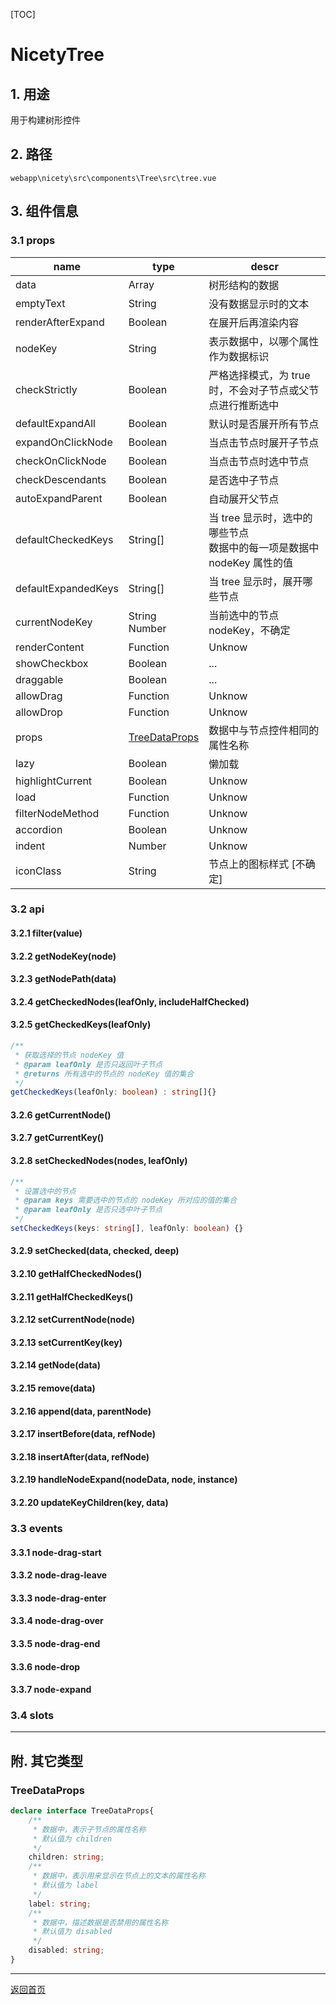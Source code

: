 [TOC]

# NicetyTree

## 1. 用途

用于构建树形控件

## 2. 路径

```
webapp\nicety\src\components\Tree\src\tree.vue
```

## 3. 组件信息

### 3.1 props

| name | type | descr |
|------|------|-------|
| data | Array | 树形结构的数据 |
| emptyText | String | 没有数据显示时的文本 |
| renderAfterExpand | Boolean | 在展开后再渲染内容 |
| nodeKey | String | 表示数据中，以哪个属性作为数据标识 |
| checkStrictly | Boolean | 严格选择模式，为 true 时，不会对子节点或父节点进行推断选中 |
| defaultExpandAll | Boolean | 默认时是否展开所有节点 |
| expandOnClickNode | Boolean | 当点击节点时展开子节点 |
| checkOnClickNode | Boolean | 当点击节点时选中节点 |
| checkDescendants | Boolean | 是否选中子节点 |
| autoExpandParent | Boolean | 自动展开父节点 |
| defaultCheckedKeys | String[] | 当 tree 显示时，选中的哪些节点<br/>数据中的每一项是数据中 nodeKey 属性的值 |
| defaultExpandedKeys | String[] | 当 tree 显示时，展开哪些节点 |
| currentNodeKey | String<br/>Number | 当前选中的节点nodeKey，不确定 |
| renderContent | Function | Unknow |
| showCheckbox | Boolean | ... |
| draggable | Boolean | ... |
| allowDrag | Function | Unknow |
| allowDrop | Function | Unknow |
| props | [TreeDataProps](#TreeDataProps) | 数据中与节点控件相同的属性名称 |
| lazy | Boolean | 懒加载 |
| highlightCurrent | Boolean | Unknow |
| load | Function | Unknow |
| filterNodeMethod | Function | Unknow |
| accordion | Boolean | Unknow |
| indent | Number | Unknow |
| iconClass | String | 节点上的图标样式 [不确定] |

### 3.2 api

#### 3.2.1 filter(value)

#### 3.2.2 getNodeKey(node)

#### 3.2.3 getNodePath(data)

#### 3.2.4 getCheckedNodes(leafOnly, includeHalfChecked)

#### 3.2.5 getCheckedKeys(leafOnly)

```typescript
/**
 * 获取选择的节点 nodeKey 值
 * @param leafOnly 是否只返回叶子节点
 * @returns 所有选中的节点的 nodeKey 值的集合
 */
getCheckedKeys(leafOnly: boolean) : string[]{}
```


#### 3.2.6 getCurrentNode()

#### 3.2.7 getCurrentKey()

#### 3.2.8 setCheckedNodes(nodes, leafOnly)
```typescript
/**
 * 设置选中的节点
 * @param keys 需要选中的节点的 nodeKey 所对应的值的集合
 * @param leafOnly 是否只选中叶子节点
 */
setCheckedKeys(keys: string[], leafOnly: boolean) {}
```

#### 3.2.9 setChecked(data, checked, deep)

#### 3.2.10 getHalfCheckedNodes()

#### 3.2.11 getHalfCheckedKeys()

#### 3.2.12 setCurrentNode(node)

#### 3.2.13 setCurrentKey(key)

#### 3.2.14 getNode(data)

#### 3.2.15 remove(data)

#### 3.2.16 append(data, parentNode)

#### 3.2.17 insertBefore(data, refNode)

#### 3.2.18 insertAfter(data, refNode)

#### 3.2.19 handleNodeExpand(nodeData, node, instance)

#### 3.2.20 updateKeyChildren(key, data)

### 3.3 events

#### 3.3.1 node-drag-start

#### 3.3.2 node-drag-leave

#### 3.3.3 node-drag-enter

#### 3.3.4 node-drag-over

#### 3.3.5 node-drag-end

#### 3.3.6 node-drop

#### 3.3.7 node-expand

### 3.4 slots

---

## 附. 其它类型

<b id="TreeDataProps"></b>
### TreeDataProps

```typescript
declare interface TreeDataProps{
    /**
     * 数据中，表示子节点的属性名称
     * 默认值为 children
     */
    children: string;
    /**
     * 数据中，表示用来显示在节点上的文本的属性名称
     * 默认值为 label
     */
    label: string;
    /**
     * 数据中，描述数据是否禁用的属性名称
     * 默认值为 disabled
     */
    disabled: string;
}
```

---

[返回首页][back]

[back]: ../index.md#